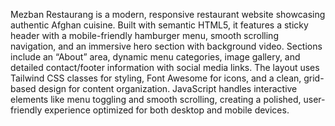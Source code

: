 Mezban Restaurang is a modern, responsive restaurant website showcasing authentic Afghan cuisine. Built with semantic HTML5, it features a sticky header with a mobile-friendly hamburger menu, smooth scrolling navigation, and an immersive hero section with background video. Sections include an “About” area, dynamic menu categories, image gallery, and detailed contact/footer information with social media links. The layout uses Tailwind CSS classes for styling, Font Awesome for icons, and a clean, grid-based design for content organization. JavaScript handles interactive elements like menu toggling and smooth scrolling, creating a polished, user-friendly experience optimized for both desktop and mobile devices.

